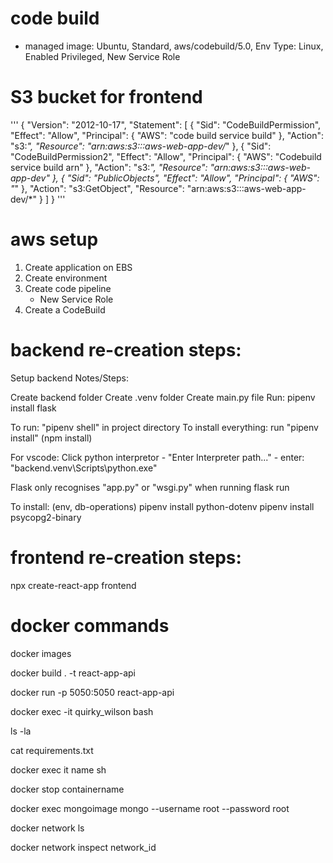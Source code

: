 # code build

- managed image: Ubuntu, Standard, aws/codebuild/5.0, Env Type: Linux, Enabled Privileged, New Service Role

# S3 bucket for frontend

'''
{
"Version": "2012-10-17",
"Statement": [
{
"Sid": "CodeBuildPermission",
"Effect": "Allow",
"Principal": {
"AWS": "code build service build"
},
"Action": "s3:*",
"Resource": "arn:aws:s3:::aws-web-app-dev/*"
},
{
"Sid": "CodeBuildPermission2",
"Effect": "Allow",
"Principal": {
"AWS": "Codebuild service build arn"
},
"Action": "s3:*",
"Resource": "arn:aws:s3:::aws-web-app-dev"
},
{
"Sid": "PublicObjects",
"Effect": "Allow",
"Principal": {
"AWS": "*"
},
"Action": "s3:GetObject",
"Resource": "arn:aws:s3:::aws-web-app-dev/*"
}
]
}
'''

# aws setup

1. Create application on EBS
2. Create environment
3. Create code pipeline
   - New Service Role
4. Create a CodeBuild

# backend re-creation steps:

Setup backend Notes/Steps:

Create backend folder
Create .venv folder
Create main.py file
Run: pipenv install flask

To run: "pipenv shell" in project directory
To install everything: run "pipenv install" (npm install)

For vscode: Click python interpretor - "Enter Interpreter path..." - enter: "backend\.venv\Scripts\python.exe"

Flask only recognises "app.py" or "wsgi.py" when running flask run

To install: (env, db-operations)
pipenv install python-dotenv
pipenv install psycopg2-binary

# frontend re-creation steps:

npx create-react-app frontend

# docker commands

docker images

docker build . -t react-app-api

docker run -p 5050:5050 react-app-api

docker exec -it quirky_wilson bash

ls -la

cat requirements.txt

docker exec it name sh

docker stop containername

docker exec mongoimage mongo --username root --password root

docker network ls

docker network inspect network_id
